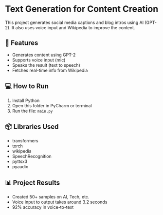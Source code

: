 # Text Generation for Content Creation

This project generates social media captions and blog intros using AI (GPT-2). It also uses voice input and Wikipedia to improve the content.

## 🔧 Features
- Generates content using GPT-2
- Supports voice input (mic)
- Speaks the result (text to speech)
- Fetches real-time info from Wikipedia

## 💻 How to Run
1. Install Python
2. Open this folder in PyCharm or terminal
3. Run the file: `main.py`

## 📦 Libraries Used
- transformers
- torch
- wikipedia
- SpeechRecognition
- pyttsx3
- pyaudio

## 📊 Project Results
- Created 50+ samples on AI, Tech, etc.
- Voice input to output takes around 3.2 seconds
- 92% accuracy in voice-to-text

